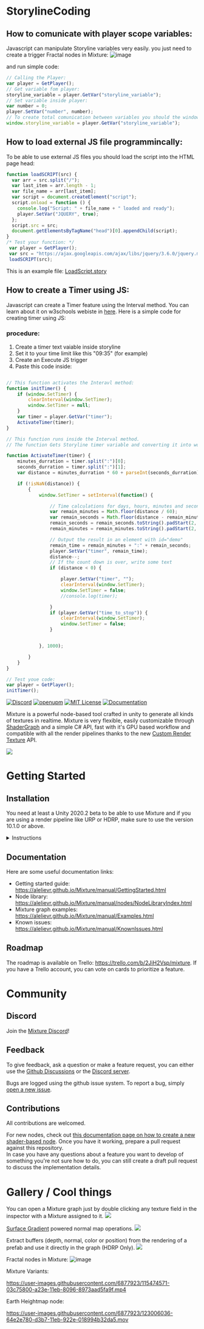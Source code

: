 # StorylineCoding

## How to comunicate with player scope variables:
Javascript can manipulate Storyline variables very easily. you just need to create a trigger
Fractal nodes in Mixture:
![image](create-trigger.png)

and run simple code:
```javascript
// Calling the Player:
var player = GetPlayer();
// Get variable fom player:
storyline_variable = player.GetVar("storyline_variable");
// Set variable inside player:
var number = 0;
player.SetVar("number", number);
// To create total comunication between variables you should the window SCOPE:
window.storyline_variable = player.GetVar("storyline_variable");
```

## How to load external JS file programmincally:
To be able to use external JS files you should load the script into the HTML page head:
```javascript
function loadSCRIPT(src) {
  var arr = src.split("/");
  var last_item = arr.length - 1;
  var file_name = arr[last_item];
  var script = document.createElement("script");
  script.onload = function () {
    console.log("Script: " + file_name + " loaded and ready");
    player.SetVar("JQUERY", true);
  };
  script.src = src;
  document.getElementsByTagName("head")[0].appendChild(script);
}
/* Test your function: */
 var player = GetPlayer();
 var src = "https://ajax.googleapis.com/ajax/libs/jquery/3.6.0/jquery.min.js"; //player.GetVar("src");
 loadSCRIPT(src);
```

This is an example file: [LoadScript.story](LoadScript.story)

## How to create a Timer using JS:
Javascript can create a Timer feature using the Interval method.
You can learn about it on w3schools webiste in [here](https://www.w3schools.com/jsref/met_win_setinterval.asp).
Here is a simple code for creating timer using JS:
### procedure:
1. Create a timer text vaiable inside storyline
2. Set it to your time limit like this "09:35" (for example)
3. Create an Execute JS trigger
4. Paste this code inside:
```javascript

// This function activates the Interavl method:
function initTimer() {
    if (window.SetTimer) {
        clearInterval(window.SetTimer);
        window.SetTimer = null;
    }
    var timer = player.GetVar("timer");
    ActivateTimer(timer);
}

// This function runs inside the Interval method.
// The function Gets Storyline timer variable and converting it into working timer:

function ActivateTimer(timer) {
    minutes_durration = timer.split(":")[0];
    seconds_durration = timer.split(":")[1];
    var distance = minutes_durration * 60 + parseInt(seconds_durration);

    if (!isNaN(distance)) {
        {
            window.SetTimer = setInterval(function() {

                // Time calculations for days, hours, minutes and seconds
                var remain_minutes = Math.floor(distance / 60);
                var remain_seconds = Math.floor(distance - remain_minutes * 60);
                remain_seconds = remain_seconds.toString().padStart(2, "0");
                remain_minutes = remain_minutes.toString().padStart(2, "0");

                // Output the result in an element with id="demo"
                remain_time = remain_minutes + ":" + remain_seconds;
                player.SetVar("timer", remain_time);
                distance--;
                // If the count down is over, write some text 
                if (distance < 0) {

                    player.SetVar("timer", "");
                    clearInterval(window.SetTimer);
                    window.SetTimer = false;
                    //console.log(timer);

                }
                if (player.GetVar("time_to_stop")) {
                    clearInterval(window.SetTimer);
                    window.SetTimer = false;
                }


            }, 1000);

        }
    }
}

// Test youe code:
var player = GetPlayer();
initTimer();
```

[![Discord](https://img.shields.io/discord/823720615965622323.svg?style=for-the-badge)](https://discord.gg/DGxZRP3qeg)
[![openupm](https://img.shields.io/npm/v/com.alelievr.mixture?label=openupm&registry_uri=https://package.openupm.com&style=for-the-badge)](https://openupm.com/packages/com.alelievr.mixture/)
[![MIT License](https://img.shields.io/badge/license-MIT-blue.svg?style=for-the-badge)](https://github.com/alelievr/Mixture/blob/master/LICENSE)
[![Documentation](https://img.shields.io/badge/Documentation-github-brightgreen.svg?style=for-the-badge)](https://alelievr.github.io/Mixture/manual/GettingStarted.html)

Mixture is a powerful node-based tool crafted in unity to generate all kinds of textures in realtime. Mixture is very flexible, easily customizable through [ShaderGraph](https://unity.com/shader-graph) and a simple C# API, fast with it's GPU based workflow and compatible with all the render pipelines thanks to the new [Custom Render Texture](https://docs.unity3d.com/2020.2/Documentation/ScriptReference/CustomRenderTextureManager.html) API.

![](Packages/com.alelievr.mixture/Documentation~/Images/2020-11-04-01-04-59.png)

# Getting Started

## Installation

You need at least a Unity 2020.2 beta to be able to use Mixture and if you are using a render pipeline like URP or HDRP, make sure to use the version 10.1.0 or above.

<details><summary>Instructions</summary>

Mixture is available on the [OpenUPM](https://openupm.com/packages/com.alelievr.mixture/) package registry, to install it in your project, follow the instructions below.

1. Open the `Project Settings` and go to the `Package Manager` tab.
2. In the `Scoped Registry` section, click on the small `+` icon to add a new [scoped registry](https://docs.unity3d.com/2020.2/Documentation/Manual/upm-scoped.html) and fill the following information:

```
Name:     Open UPM
URL:      https://package.openupm.com
Scope(s): com.alelievr
```

3. Then below the scoped registries, you need to enable `Preview Packages` (Mixture is still in preview).
4. Next, open the `Package Manager` window, select `My Registries` in the top left corner and you should be able to see the Mixture package.
5. Click the `Install` button and you can start using Mixture :)

![](docs/docfx/images/2020-11-09-11-37-01.png)

:warning: If you don't see `My Registries` in the dropdown for some reason, click on the `+` icon in the top left corner of the package manager window and select `Add package from Git URL`, then paste `com.alelievr.mixture` and click `Add`.

Note that sometimes, the package manager can be slow to update the list of available packages. In that case, you can force it by clicking the circular arrow button at the bottom of the package list.

</details>

## Documentation

Here are some useful documentation links:

- Getting started guide: https://alelievr.github.io/Mixture/manual/GettingStarted.html
- Node library: https://alelievr.github.io/Mixture/manual/nodes/NodeLibraryIndex.html
- Mixture graph examples: https://alelievr.github.io/Mixture/manual/Examples.html
- Known issues: https://alelievr.github.io/Mixture/manual/KnownIssues.html

## Roadmap

The roadmap is available on Trello: https://trello.com/b/2JiH2Vsp/mixture. If you have a Trello account, you can vote on cards to prioritize a feature.

# Community

## Discord

Join the [Mixture Discord](https://discord.gg/DGxZRP3qeg)!

## Feedback

To give feedback, ask a question or make a feature request, you can either use the [Github Discussions](https://github.com/alelievr/Mixture/discussions) or the [Discord server](https://discord.gg/DGxZRP3qeg).

Bugs are logged using the github issue system. To report a bug, simply [open a new issue](https://github.com/alelievr/Mixture/issues/new/choose).

## Contributions

All contributions are welcomed.

For new nodes, check out [this documentation page on how to create a new shader-based node](https://alelievr.github.io/Mixture/manual/ShaderNodes.html). Once you have it working, prepare a pull request against this repository.  
In case you have any questions about a feature you want to develop of something you're not sure how to do, you can still create a draft pull request to discuss the implementation details.

# Gallery / Cool things

You can open a Mixture graph just by double clicking any texture field in the inspector with a Mixture assigned to it.
![](docs/docfx/images/MixtureOpen.gif)

[Surface Gradient](https://blogs.unity3d.com/2019/11/20/normal-map-compositing-using-the-surface-gradient-framework-in-shader-graph/) powered normal map operations.
![](docs/docfx/images/NormalBlend.gif)

Extract buffers (depth, normal, color or position) from the rendering of a prefab and use it directly in the graph (HDRP Only).
![](docs/docfx/images/SceneCapture.gif)

Fractal nodes in Mixture:
![image](https://user-images.githubusercontent.com/6877923/102915300-d8944e00-4481-11eb-8e93-f7a57c21b830.png)

Mixture Variants:

https://user-images.githubusercontent.com/6877923/115474571-03c75800-a23e-11eb-8096-8973aad5fa9f.mp4

Earth Heightmap node:

https://user-images.githubusercontent.com/6877923/123006036-64e2e780-d3b7-11eb-922e-018994b32da5.mov
